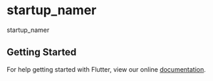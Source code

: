 # startup_namer

startup_namer 

## Getting Started

For help getting started with Flutter, view our online
[documentation](https://flutter.io/).

